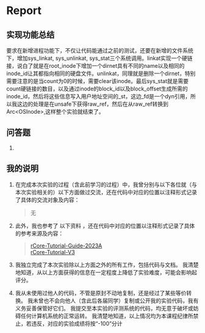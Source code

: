 # Report

## 实现功能总结
要求在新增进程功能下，不仅让代码能通过之前的测试，还要在新增的文件系统下，增加sys_linkat, sys_unlinkat, sys_stat三个系统调用。linkat实现一个硬链接，说白了就是在root_inode下增加一个dirnet具有不同的name以及相同的inode_id让其都指向相同的硬盘文件。unlinkat，同理就是删除一个dirnet，特别需要注意的是当count为0的时候，需要clear该inode。最后sys_stat就是需要count硬链接的数目，以及通过inode的block_id以及block_offset生成所需的inode_id，然后将这些信息写入用户地址空间的_st，这边_fd是一个dyn引用，所以我这边的处理是在unsafe下获得raw_ref，然后在从raw_ref转换到Arc\<OSInode\>,这样整个实验就结束了。

## 问答题
1. 

## 我的说明

1. 在完成本次实验的过程（含此前学习的过程）中，我曾分别与以下各位就（与本次实验相关的）以下方面做过交流，还在代码中对应的位置以注释形式记录了具体的交流对象及内容：

    > 无  

2. 此外，我也参考了 以下资料 ，还在代码中对应的位置以注释形式记录了具体的参考来源及内容：

    > [rCore-Tutorial-Guide-2023A](https://learningos.cn/rCore-Tutorial-Guide-2023A)  
    > [rCore-Tutorial-V3](https://rcore-os.cn/rCore-Tutorial-Book-v3)  
    
3. 我独立完成了本次实验除以上方面之外的所有工作，包括代码与文档。 我清楚地知道，从以上方面获得的信息在一定程度上降低了实验难度，可能会影响起评分。

4. 我从未使用过他人的代码，不管是原封不动地复制，还是经过了某些等价转换。 我未曾也不会向他人（含此后各届同学）复制或公开我的实验代码，我有义务妥善保管好它们。 我提交至本实验的评测系统的代码，均无意于破坏或妨碍任何计算机系统的正常运转。 我清楚地知道，以上情况均为本课程纪律所禁止，若违反，对应的实验成绩将按“-100”分计